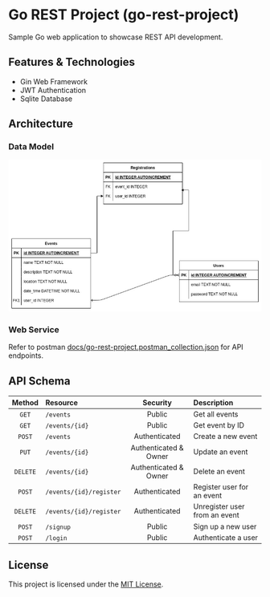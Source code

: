 # Go REST Project (go-rest-project)

Sample Go web application to showcase REST API development.

## Features & Technologies

- Gin Web Framework
- JWT Authentication
- Sqlite Database

## Architecture

### Data Model

![data-model](docs/architecture/data-model/data-model.jpg)

### Web Service

Refer to postman [docs/go-rest-project.postman_collection.json](docs/go-rest-project.postman_collection.json) for API endpoints.

## API Schema

| Method   | Resource                   | Security              | Description                       |
|:--------:|:---------------------------|:---------------------:|:----------------------------------|
| `GET`    | `/events`                  | Public                | Get all events                    |
| `GET`    | `/events/{id}`             | Public                | Get event by ID                   |
| `POST`   | `/events`                  | Authenticated         | Create a new event                |
| `PUT`    | `/events/{id}`             | Authenticated & Owner | Update an event                   |
| `DELETE` | `/events/{id}`             | Authenticated & Owner | Delete an event                   |
| `POST`   | `/events/{id}/register`    | Authenticated         | Register user for an event        |
| `DELETE` | `/events/{id}/register`    | Authenticated         | Unregister user from an event     |
| `POST`   | `/signup`                  | Public                | Sign up a new user                |
| `POST`   | `/login`                   | Public                | Authenticate a user               |

## License

This project is licensed under the [MIT License](LICENSE).
